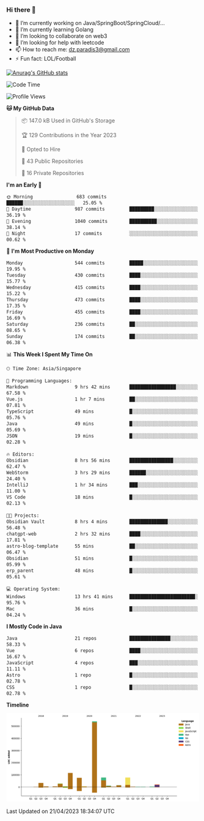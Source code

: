 ### Hi there 👋

- 🔭 I’m currently working on Java/SpringBoot/SpringCloud/...
- 🌱 I’m currently learning Golang
- 👯 I’m looking to collaborate on web3
- 🤔 I’m looking for help with leetcode
- 📫 How to reach me: dz.paradis3@gmail.com
- ⚡ Fun fact: LOL/Football

[![Anurag's GitHub stats](https://github-readme-stats.vercel.app/api?username=xiumu2017&show_icons=true&theme=radical)](https://github.com/anuraghazra/github-readme-stats)

<!--
**xiumu2017/xiumu2017** is a ✨ _special_ ✨ repository because its `README.md` (this file) appears on your GitHub profile.

Here are some ideas to get you started:

- 🔭 I’m currently working on ...
- 🌱 I’m currently learning ...
- 👯 I’m looking to collaborate on ...
- 🤔 I’m looking for help with ...
- 💬 Ask me about ...
- 📫 How to reach me: ...
- 😄 Pronouns: ...
- ⚡ Fun fact: ...
-->

<!--START_SECTION:waka-->
![Code Time](http://img.shields.io/badge/Code%20Time-1%2C351%20hrs%2054%20mins-blue)

![Profile Views](http://img.shields.io/badge/Profile%20Views-0-blue)

**🐱 My GitHub Data** 

> 📦 147.0 kB Used in GitHub's Storage 
 > 
> 🏆 129 Contributions in the Year 2023
 > 
> 💼 Opted to Hire
 > 
> 📜 43 Public Repositories 
 > 
> 🔑 16 Private Repositories 
 > 
**I'm an Early 🐤** 

```text
🌞 Morning                683 commits         ██████░░░░░░░░░░░░░░░░░░░   25.05 % 
🌆 Daytime                987 commits         █████████░░░░░░░░░░░░░░░░   36.19 % 
🌃 Evening                1040 commits        ██████████░░░░░░░░░░░░░░░   38.14 % 
🌙 Night                  17 commits          ░░░░░░░░░░░░░░░░░░░░░░░░░   00.62 % 
```
📅 **I'm Most Productive on Monday** 

```text
Monday                   544 commits         █████░░░░░░░░░░░░░░░░░░░░   19.95 % 
Tuesday                  430 commits         ████░░░░░░░░░░░░░░░░░░░░░   15.77 % 
Wednesday                415 commits         ████░░░░░░░░░░░░░░░░░░░░░   15.22 % 
Thursday                 473 commits         ████░░░░░░░░░░░░░░░░░░░░░   17.35 % 
Friday                   455 commits         ████░░░░░░░░░░░░░░░░░░░░░   16.69 % 
Saturday                 236 commits         ██░░░░░░░░░░░░░░░░░░░░░░░   08.65 % 
Sunday                   174 commits         ██░░░░░░░░░░░░░░░░░░░░░░░   06.38 % 
```


📊 **This Week I Spent My Time On** 

```text
🕑︎ Time Zone: Asia/Singapore

💬 Programming Languages: 
Markdown                 9 hrs 42 mins       █████████████████░░░░░░░░   67.58 % 
Vue.js                   1 hr 7 mins         ██░░░░░░░░░░░░░░░░░░░░░░░   07.81 % 
TypeScript               49 mins             █░░░░░░░░░░░░░░░░░░░░░░░░   05.76 % 
Java                     49 mins             █░░░░░░░░░░░░░░░░░░░░░░░░   05.69 % 
JSON                     19 mins             █░░░░░░░░░░░░░░░░░░░░░░░░   02.28 % 

🔥 Editors: 
Obsidian                 8 hrs 56 mins       ████████████████░░░░░░░░░   62.47 % 
WebStorm                 3 hrs 29 mins       ██████░░░░░░░░░░░░░░░░░░░   24.40 % 
IntelliJ                 1 hr 34 mins        ███░░░░░░░░░░░░░░░░░░░░░░   11.00 % 
VS Code                  18 mins             █░░░░░░░░░░░░░░░░░░░░░░░░   02.13 % 

🐱‍💻 Projects: 
Obsidian Vault           8 hrs 4 mins        ██████████████░░░░░░░░░░░   56.48 % 
chatgpt-web              2 hrs 32 mins       ████░░░░░░░░░░░░░░░░░░░░░   17.81 % 
astro-blog-template      55 mins             ██░░░░░░░░░░░░░░░░░░░░░░░   06.47 % 
Obsidian                 51 mins             █░░░░░░░░░░░░░░░░░░░░░░░░   05.99 % 
erp_parent               48 mins             █░░░░░░░░░░░░░░░░░░░░░░░░   05.61 % 

💻 Operating System: 
Windows                  13 hrs 41 mins      ████████████████████████░   95.76 % 
Mac                      36 mins             █░░░░░░░░░░░░░░░░░░░░░░░░   04.24 % 
```

**I Mostly Code in Java** 

```text
Java                     21 repos            ███████████████░░░░░░░░░░   58.33 % 
Vue                      6 repos             ████░░░░░░░░░░░░░░░░░░░░░   16.67 % 
JavaScript               4 repos             ███░░░░░░░░░░░░░░░░░░░░░░   11.11 % 
Astro                    1 repo              █░░░░░░░░░░░░░░░░░░░░░░░░   02.78 % 
CSS                      1 repo              █░░░░░░░░░░░░░░░░░░░░░░░░   02.78 % 
```



**Timeline**

![Lines of Code chart](https://raw.githubusercontent.com/xiumu2017/xiumu2017/main/assets/bar_graph.png)


 Last Updated on 21/04/2023 18:34:07 UTC
<!--END_SECTION:waka-->
